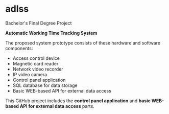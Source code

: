 # adlss

Bachelor's Final Degree Project

<b>Automatic Working Time Tracking System</b>

The proposed system prototype consists of these hardware and software components:
<ul>
<li>Access control device</li>
<li>Magnetic card reader</li>
<li>Network video recorder</li>
<li>IP video camera</li>
<li>Control panel application</li>
<li>SQL database for data storage</li>
<li>Basic WEB-based API for external data access</li>
</ul>

This GitHub project includes the <b>control panel application</b> and <b>basic WEB-based API for external data access</b> parts.
